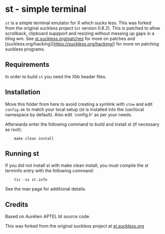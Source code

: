 # st - simple terminal
`st` is a simple terminal emulator for X which sucks less. This was forked from the original
suckless project (`st` version 0.8.2). This is patched to allow scrollback, clipboard suppport and
resizing without messing up gaps in a tiling wm. See
[st.suckless.org/patches](https://st.suckless.org/patches) for more on patches and
[suckless.org/hacking]{https://suckless.org/hacking/) for more on patching suckless programs.


## Requirements
In order to build `st` you need the Xlib header files.


## Installation
Move this folder from here to avoid creating a symlink with `stow` and edit `config.mk` to match
your local setup (st is installed into the /usr/local namespace by default). Also edit `config.h'
as per your needs.

Afterwards enter the following command to build and install st (if necessary as root):

```
	make clean install
```


## Running st
If you did not install st with make clean install, you must compile the st terminfo entry with the
following command:

```
	tic -sx st.info
```

See the man page for additional details.


## Credits
Based on Aurélien APTEL <aurelien dot aptel at gmail dot com> bt source code.  

This was forked from the original suckless project at [st.suckless.org](https://st.suckless.org)
